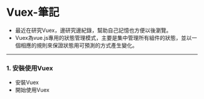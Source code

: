 # Vuex-筆記

- 最近在研究Vuex，邊研究邊紀錄，幫助自己記憶也方便以後瀏覽。
- Vuex為vue.js專用的狀態管理模式，主要是集中管理所有組件的狀態，並以一個相應的規則來保證狀態用可預測的方式產生變化。

***

### 1. 安裝使用Vuex
  * 安裝Vuex
  * 開始使用Vuex
